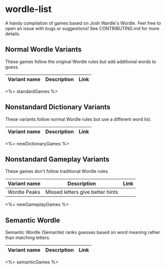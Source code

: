 # wordle-list

A handy compilation of games based on Josh Wardle's Wordle. Feel free to open an issue with bugs or suggestions! See CONTRIBUTING.md for more details.


## Normal Wordle Variants

These games follow the original Wordle rules but add additional words to guess.

| Variant name | Description | Link
| ------------ | ----------- | ---- |
<%= standardGames %>

## Nonstandard Dictionary Variants

These variants follow normal Wordle rules but use a different word list.

| Variant name | Description | Link
| ------------ | ----------- | ---- |
<%= newDictionaryGames %>

## Nonstandard Gameplay Variants

These games don't follow traditional Wordle rules.

| Variant name | Description | Link
| ------------ | ----------- | ---- |
| Wordle Peaks | Missed letters give better hints |
<%= newGameplayGames %>

## Semantic Wordle

Semantic Wordle (Semantle) ranks guesses based on word meaning rather than matching letters.

| Variant name | Description | Link
| ------------ | ----------- | ---- |
<%= semanticGames %>

